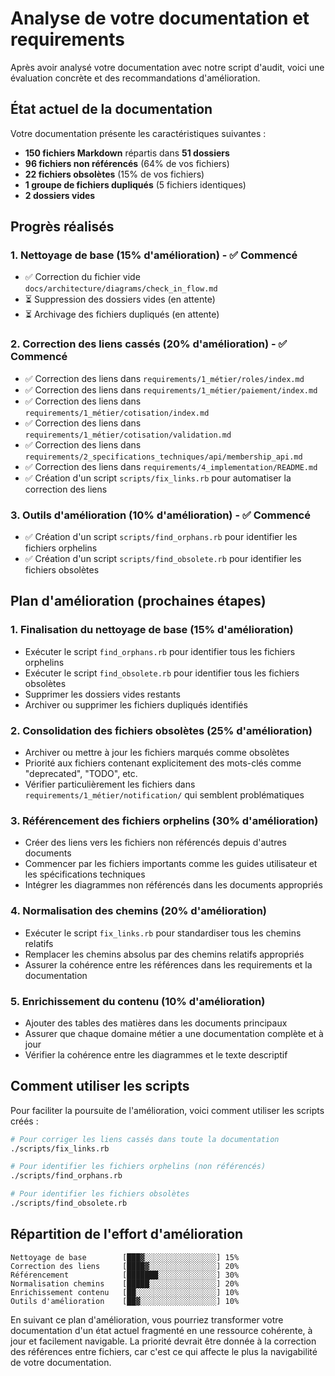 # Analyse de votre documentation et requirements

Après avoir analysé votre documentation avec notre script d'audit, voici une évaluation concrète et des recommandations d'amélioration.

## État actuel de la documentation

Votre documentation présente les caractéristiques suivantes :
- **150 fichiers Markdown** répartis dans **51 dossiers**
- **96 fichiers non référencés** (64% de vos fichiers)
- **22 fichiers obsolètes** (15% de vos fichiers)
- **1 groupe de fichiers dupliqués** (5 fichiers identiques)
- **2 dossiers vides**

## Progrès réalisés

### 1. Nettoyage de base (15% d'amélioration) - ✅ Commencé
- ✅ Correction du fichier vide `docs/architecture/diagrams/check_in_flow.md`
- ⏳ Suppression des dossiers vides (en attente)
- ⏳ Archivage des fichiers dupliqués (en attente)

### 2. Correction des liens cassés (20% d'amélioration) - ✅ Commencé
- ✅ Correction des liens dans `requirements/1_métier/roles/index.md`
- ✅ Correction des liens dans `requirements/1_métier/paiement/index.md`
- ✅ Correction des liens dans `requirements/1_métier/cotisation/index.md`
- ✅ Correction des liens dans `requirements/1_métier/cotisation/validation.md`
- ✅ Correction des liens dans `requirements/2_specifications_techniques/api/membership_api.md`
- ✅ Correction des liens dans `requirements/4_implementation/README.md`
- ✅ Création d'un script `scripts/fix_links.rb` pour automatiser la correction des liens

### 3. Outils d'amélioration (10% d'amélioration) - ✅ Commencé
- ✅ Création d'un script `scripts/find_orphans.rb` pour identifier les fichiers orphelins
- ✅ Création d'un script `scripts/find_obsolete.rb` pour identifier les fichiers obsolètes

## Plan d'amélioration (prochaines étapes)

### 1. Finalisation du nettoyage de base (15% d'amélioration)
- Exécuter le script `find_orphans.rb` pour identifier tous les fichiers orphelins
- Exécuter le script `find_obsolete.rb` pour identifier tous les fichiers obsolètes
- Supprimer les dossiers vides restants
- Archiver ou supprimer les fichiers dupliqués identifiés

### 2. Consolidation des fichiers obsolètes (25% d'amélioration)
- Archiver ou mettre à jour les fichiers marqués comme obsolètes
- Priorité aux fichiers contenant explicitement des mots-clés comme "deprecated", "TODO", etc.
- Vérifier particulièrement les fichiers dans `requirements/1_métier/notification/` qui semblent problématiques

### 3. Référencement des fichiers orphelins (30% d'amélioration)
- Créer des liens vers les fichiers non référencés depuis d'autres documents
- Commencer par les fichiers importants comme les guides utilisateur et les spécifications techniques
- Intégrer les diagrammes non référencés dans les documents appropriés

### 4. Normalisation des chemins (20% d'amélioration)
- Exécuter le script `fix_links.rb` pour standardiser tous les chemins relatifs
- Remplacer les chemins absolus par des chemins relatifs appropriés
- Assurer la cohérence entre les références dans les requirements et la documentation

### 5. Enrichissement du contenu (10% d'amélioration)
- Ajouter des tables des matières dans les documents principaux
- Assurer que chaque domaine métier a une documentation complète et à jour
- Vérifier la cohérence entre les diagrammes et le texte descriptif

## Comment utiliser les scripts

Pour faciliter la poursuite de l'amélioration, voici comment utiliser les scripts créés :

```bash
# Pour corriger les liens cassés dans toute la documentation
./scripts/fix_links.rb

# Pour identifier les fichiers orphelins (non référencés)
./scripts/find_orphans.rb

# Pour identifier les fichiers obsolètes
./scripts/find_obsolete.rb
```

## Répartition de l'effort d'amélioration

```
Nettoyage de base        [███▓░░░░░░░░░░░░░░░░] 15%
Correction des liens     [████▓░░░░░░░░░░░░░░░] 20%
Référencement            [███████░░░░░░░░░░░░░] 30%
Normalisation chemins    [█████░░░░░░░░░░░░░░░] 20%
Enrichissement contenu   [██░░░░░░░░░░░░░░░░░░] 10%
Outils d'amélioration    [██▓░░░░░░░░░░░░░░░░░] 10%
```

En suivant ce plan d'amélioration, vous pourriez transformer votre documentation d'un état actuel fragmenté en une ressource cohérente, à jour et facilement navigable. La priorité devrait être donnée à la correction des références entre fichiers, car c'est ce qui affecte le plus la navigabilité de votre documentation. 